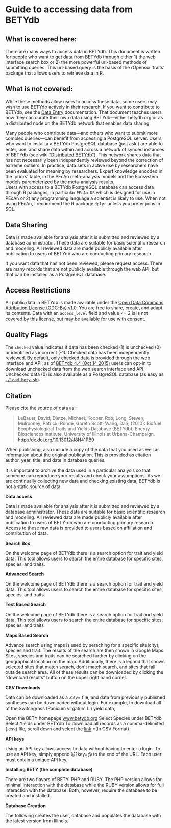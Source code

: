 
# Guide to accessing data from BETYdb 

## What is covered here:

There are many ways to access data in BETYdb. This document is written for people who want to get data from BETYdb through either 1) the web interface search box or 2) the more powerful url-based methods of submitting queries. This url-based query is the basis of the rOpensci 'traits' package that allows users to retrieve data in R.

## What is not covered:

While these methods allow users to access these data, some users may wish to use BETYdb actively in their research. If you want to contribute to BETYdb, see the [Data Entry](https://www.authorea.com/users/5574/articles/6800/_show_article) documentation. That document teaches users how they can curate their own data using BETYdb—either betydb.org or as a distributed node on the BETYdb network that enables data sharing.

Many people who contribute data—and others who want to submit more complex queries—can benefit from accessing a PostgreSQL server. Users who want to install a a BETYdb PostgreSQL database (just ask!) are able to enter, use, and share data within and across a network of synced instances of BETYdb (see wiki ["Distributed BETYdb"](https://github.com/PecanProject/bety/wiki/Distributed-BETYdb)). This network shares data that has not necessarily been independently reviewed beyond the correction of extreme outliers. In practice, data sets in active use by researchers have been evaluated for meaning by researchers. Expert knowledge encoded in the 'priors' table, in the PEcAn meta-analysis models and the Ecosystem models parameterized by the meta-analysis results.  
Users with access to a BETYdb PostgreSQL database can access data through R packages, in particular `PEcAn.DB` which is designed for use in PEcAn or 2) any programming language a scientist is likely to use. When not using PEcAn, I recommend the R package `dplyr` unless you prefer joins in SQL. 

## Data Sharing

Data is made available for analysis after it is submitted and reviewed by a database administrator. These data are suitable for basic scientific research and modeling. All reviewed data are made publicly available after publication to users of BETYdb who are conducting primary research. 

If you want data that has not been reviewed, please request access. There are many records that are not publicly available through the web API, but that can be installed as a PostgreSQL database.

## Access Restrictions 

All public data in BETYdb is made available under the [Open Data Commons Attribution License (ODC-By) v1.0](http://opendatacommons.org/licenses/by/1-0/). You are free to share, create, and adapt its contents. Data with an `access_level` field and value <= 2 is is not covered by this license, but may be available for use with consent. 

## Quality Flags

The `checked` value indicates if data has been checked (1) is unchecked (0) or identified as incorrect (-1). Checked data has been independently reviewed. By default, only checked data is provided through the web interface and API; as of [BETYdb 4.4 (Oct 14 2015)](https://github.com/PecanProject/bety/releases/tag/betydb_4.4) users can opt-in to download unchecked data from the web search interface and API. Unchecked data (0) is also available as a PostgreSQL database (as easy as [`./load.bety.sh`](https://raw.githubusercontent.com/PecanProject/pecan/master/scripts/load.bety.sh)). 

## Citation

Please cite the source of data as:

> LeBauer, David; Dietze, Michael; Kooper, Rob; Long, Steven; Mulrooney, Patrick; Rohde, Gareth Scott; Wang, Dan; (2010): Biofuel Ecophysiological Traits and Yields Database (BETYdb); Energy Biosciences Institute, University of Illinois at Urbana-Champaign. http://dx.doi.org/10.13012/J8H41PB9

When publishing, also include a copy of the data that you used as well as information about the original publication. 
This is provided as citation author, year, title, and date in database queries.

It is important to archive the data used in a particular analysis so that someone can reproduce your results and check your assumptions.
As we are continually collecting new data and checking existing data, BETYdb is not a static source of data.


**Data access**

Data is made available for analysis after it is submitted and reviewed by a database administrator. These data are suitable for basic scientific research and modeling. All reviewed data are made publicly available after publication to users of BETY-db who are conducting primary research. Access to these raw data is provided to users based on affiliation and contribution of data.

**Search Box**

On the welcome page of BETYdb there is a search option for trait and yield data. This tool allows users to search the entire database for specific sites, species, and traits.

**Advanced Search**

On the welcome page of BETYdb there is a search option for trait and yield data. This tool allows users to search the entire database for specific sites, species, and traits.

**Text Based Search**

On the welcome page of BETYdb there is a search option for trait and yield data. This tool allows users to search the entire database for specific sites, species, and traits

**Maps Based Search**

Advance search using maps is used by seraching for a specific site(city), species and trait. The results of the search are then shown in Google Maps. Sites, species and traits can be searched further by clicking on the geographical location on the map. Additionally, there is a legand that shows selected sites that match serach, don't match search, and sites that fall outside search area. All of these results can be downloaded by clicking the “download results” button on the upper right hand corner.


**CSV Downloads**

Data can be downloaded as a .csv= file, and data from previously published syntheses can be downloaded without login. For example, to download all of the Switchgrass (Panicum virgatum L.) yield data,

Open the BETY homepage www.betydb.org Select Species under BETYdb Select Yields under BETYdb To download all records as a comma-delimited (.csv) file, scroll down and select the [link](http://ebi-forecast.igb.uiuc.edu/bety/maps/yields?format=csv&species=938 ) *(In CSV Format)

**API keys**

Using an API key allows access to data without having to enter a login. To use an API key, simply append @?key=@ to the end of the URL. Each user must obtain a unique API key.

**Installing BETY (the complete database)**

There are two flavors of BETY: PHP and RUBY. The PHP version allows for minimal interaction with the database while the RUBY version allows for full interaction with the database. Both, however, require the database to be created and installed.

**Database Creation**

The following creates the user, database and populates the database with the latest version from Illinois. 